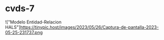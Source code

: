 # cvds-7

!["Modelo Entidad-Relacion HALS"]https://tinypic.host/images/2023/05/26/Captura-de-pantalla-2023-05-25-231737.png

